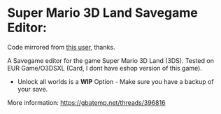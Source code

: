# Super Mario 3D Land Savegame Editor:
Code mirrored from [this user](https://gbatemp.net/members/110449), thanks.

A Savegame editor for the game Super Mario 3D Land (3DS).
Tested on EUR Game/O3DSXL (Card, I dont have eshop version of this game).
* Unlock all worlds is a **WIP** Option - Make sure you have a backup of your save.

More information: https://gbatemp.net/threads/396816
